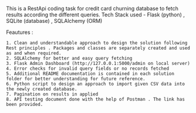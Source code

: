 This is a RestApi coding task for credit card churning database to fetch results according the different queries.
Tech Stack used - Flask (python) , SQLite (database) , SQLAlchemy (ORM)


Feautures :
    
    1. Clean and understandable approach to design the solution following Rest principles . Packages and classes are separately created and used as and when required.
    2. SQLAlchemy for better and easy query fetching
    3. Flask Admin Dashboard (http://127.0.0.1:5000/admin on local server) 
    4. Error checks for invalid query fields or no records fetched
    5. Additional README documentation is contained in each solution folder for better understanding for future reference.
    6. Python script to design an approach to import given CSV data into the newly created database.
    7. Pagination on results in applied
    8. API testing document done with the help of Postman . The link has been provided. 
  
